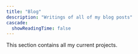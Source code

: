 ```yaml
---
title: "Blog"
description: "Writings of all of my blog posts"
cascade:
  showReadingTime: false
---
```

This section contains all my current projects.
